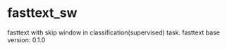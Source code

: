 # fasttext_sw
fasttext with skip window in classification(supervised) task.
fasttext base version: 0.1.0
